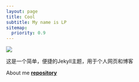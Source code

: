 ```yaml
---
layout: page
title: Cool
subtitle: My name is LP
sitemap:
  priority: 0.9
---
```


<img  src="{{ '/assets/img/3.jpg' | prepend: site.baseurl }}" id="about-img">

<div id="describe-text">
	<p>这是一个简单，便捷的Jekyll主题，用于个人网页和博客</p>
	<p>About me <strong> <a href="https://github.com/knhash/Pudhina"> repository</a> </strong></p>
</div>